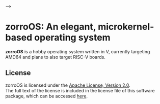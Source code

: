 <!--<p align="center">
    <a href="https://github.com/Talon396/zorroOS/tree/legacy">Looking for owlOS? You can find it here.</a><br>
    <!--<img align="center" height="128" src="docs/zorroOS.svg"><br>-->
</p>-->

# **zorroOS**: An elegant, microkernel-based operating system

**zorroOS** is a hobby operating system written in V, currently targeting AMD64 and plans to also target RISC-V boards.

## License

zorroOS is licensed under the [Apache License, Version 2.0](https://www.apache.org/licenses/LICENSE-2.0).<br>
The full text of the license is included in the license file of this software package, which can be accessed [here](COPYING).
